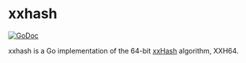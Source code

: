 # xxhash

[![GoDoc](https://godoc.org/github.com/cespare/mph?status.svg)](https://godoc.org/github.com/cespare/xxhash)

xxhash is a Go implementation of the 64-bit
[xxHash](http://cyan4973.github.io/xxHash/) algorithm, XXH64.
